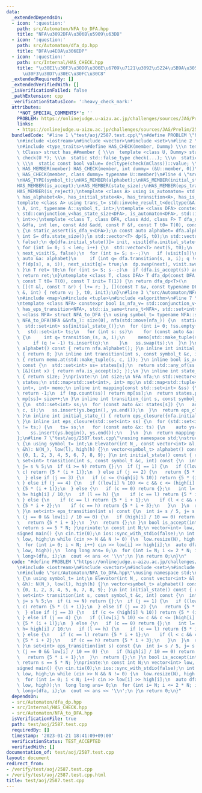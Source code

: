 ```yaml
---
data:
  _extendedDependsOn:
  - icon: ':question:'
    path: src/Automaton/NFA_to_DFA.hpp
    title: "NFA\u3092DFA\u306B\u5909\u63DB"
  - icon: ':question:'
    path: src/Automaton/dfa_dp.hpp
    title: "DFA\u4E0A\u306EDP"
  - icon: ':question:'
    path: src/Internal/HAS_CHECK.hpp
    title: "\u30E1\u30F3\u30D0\u306E\u6709\u7121\u3092\u5224\u5B9A\u3059\u308B\u30C6\
      \u30F3\u30D7\u30EC\u30FC\u30C8"
  _extendedRequiredBy: []
  _extendedVerifiedWith: []
  _isVerificationFailed: false
  _pathExtension: cpp
  _verificationStatusIcon: ':heavy_check_mark:'
  attributes:
    '*NOT_SPECIAL_COMMENTS*': ''
    PROBLEM: https://onlinejudge.u-aizu.ac.jp/challenges/sources/JAG/Prelim/2587
    links:
    - https://onlinejudge.u-aizu.ac.jp/challenges/sources/JAG/Prelim/2587
  bundledCode: "#line 1 \"test/aoj/2587.test.cpp\"\n#define PROBLEM \"https://onlinejudge.u-aizu.ac.jp/challenges/sources/JAG/Prelim/2587\"\
    \n#include <iostream>\n#include <vector>\n#include <set>\n#line 2 \"src/Internal/HAS_CHECK.hpp\"\
    \n#include <type_traits>\n#define HAS_CHECK(member, Dummy) \\\n template <class\
    \ tClass> struct has_##member { \\\n  template <class U, Dummy> static std::true_type\
    \ check(U *); \\\n  static std::false_type check(...); \\\n  static tClass *mClass;\
    \ \\\n  static const bool value= decltype(check(mClass))::value; \\\n };\n#define\
    \ HAS_MEMBER(member) HAS_CHECK(member, int dummy= (&U::member, 0))\n#define HAS_TYPE(member)\
    \ HAS_CHECK(member, class dummy= typename U::member)\n#line 4 \"src/Automaton/dfa_dp.hpp\"\
    \nHAS_TYPE(symbol_t);\nHAS_MEMBER(alphabet);\nHAS_MEMBER(initial_state);\nHAS_MEMBER(transition);\n\
    HAS_MEMBER(is_accept);\nHAS_MEMBER(state_size);\nHAS_MEMBER(eps_transition);\n\
    HAS_MEMBER(is_reject);\ntemplate <class A> using is_automaton= std::conjunction<has_symbol_t<A>,\
    \ has_alphabet<A>, has_initial_state<A>, has_transition<A>, has_is_accept<A>>;\n\
    template <class A> using trans_t= std::invoke_result_t<decltype(&A::transition),\
    \ A, int, typename A::symbol_t, int>;\ntemplate <class DFA> constexpr bool is_dfa_v=\
    \ std::conjunction_v<has_state_size<DFA>, is_automaton<DFA>, std::is_same<trans_t<DFA>,\
    \ int>>;\ntemplate <class T, class DFA, class Add, class F> T dfa_dp(const DFA\
    \ &dfa, int len, const Add &add, const F &f, const T t0= T(0), const T init= T(1))\
    \ {\n static_assert(is_dfa_v<DFA>);\n const auto alphabet= dfa.alphabet();\n const\
    \ int S= dfa.state_size();\n std::vector<T> dp(S, t0);\n std::vector<char> visit(S,\
    \ false);\n dp[dfa.initial_state()]= init, visit[dfa.initial_state()]= true;\n\
    \ for (int i= 0; i < len; i++) {\n  std::vector<T> next(S, t0);\n  std::vector<char>\
    \ next_visit(S, false);\n  for (int s= S; s--;)\n   if (visit[s])\n    for (const\
    \ auto &a: alphabet)\n     if (int q= dfa.transition(s, a, i); q != -1) add(next[q],\
    \ f(dp[s], a, i)), next_visit[q]= true;\n  dp.swap(next), visit.swap(next_visit);\n\
    \ }\n T ret= t0;\n for (int s= S; s--;)\n  if (dfa.is_accept(s)) add(ret, dp[s]);\n\
    \ return ret;\n}\ntemplate <class T, class DFA> T dfa_dp(const DFA &dfa, int len,\
    \ const T t0= T(0), const T init= T(1)) {\n return dfa_dp<T>(\n     dfa, len,\
    \ [](T &l, const T &r) { l+= r; }, [](const T &v, const typename DFA::symbol_t\
    \ &, int) { return v; }, t0, init);\n}\n#line 3 \"src/Automaton/NFA_to_DFA.hpp\"\
    \n#include <map>\n#include <tuple>\n#include <algorithm>\n#line 7 \"src/Automaton/NFA_to_DFA.hpp\"\
    \ntemplate <class NFA> constexpr bool is_nfa_v= std::conjunction_v<is_automaton<NFA>,\
    \ has_eps_transition<NFA>, std::is_same<trans_t<NFA>, std::set<int>>>;\ntemplate\
    \ <class NFA> struct NFA_to_DFA {\n using symbol_t= typename NFA::symbol_t;\n\
    \ NFA_to_DFA(NFA &&nfa_): size(0), nfa(std::move(nfa_)) {\n  static_assert(is_nfa_v<NFA>);\n\
    \  std::set<int> ss{initial_state_()};\n  for (int i= 0; !ss.empty(); i++) {\n\
    \   std::set<int> ts;\n   for (int s: ss)\n    for (const auto &a: alphabet())\
    \ {\n     int q= transition_(s, a, i);\n     memo[std::make_tuple(s, a, i)]= q;\n\
    \     if (q != -1) ts.insert(q);\n    }\n   ss.swap(ts);\n  }\n }\n std::vector<symbol_t>\
    \ alphabet() const { return nfa.alphabet(); }\n inline int initial_state() const\
    \ { return 0; }\n inline int transition(int s, const symbol_t &c, int i) const\
    \ { return memo.at(std::make_tuple(s, c, i)); }\n inline bool is_accept(int s)\
    \ const {\n  std::set<int> ss= states[s];\n  return std::any_of(ss.begin(), ss.end(),\
    \ [&](int x) { return nfa.is_accept(x); });\n }\n inline int state_size() const\
    \ { return size; }\nprivate:\n int size;\n NFA nfa;\n std::vector<std::set<int>>\
    \ states;\n std::map<std::set<int>, int> mp;\n std::map<std::tuple<int, symbol_t,\
    \ int>, int> memo;\n inline int mapping(const std::set<int> &ss) {\n  if (ss.empty())\
    \ return -1;\n  if (mp.count(ss)) return mp[ss];\n  return states.push_back(ss),\
    \ mp[ss]= size++;\n }\n inline int transition_(int s, const symbol_t &c, int i)\
    \ {\n  std::set<int> ss;\n  for (const auto &x: states[s]) {\n   auto ys= nfa.transition(x,\
    \ c, i);\n   ss.insert(ys.begin(), ys.end());\n  }\n  return eps_closure(ss);\n\
    \ }\n inline int initial_state_() { return eps_closure({nfa.initial_state()});\
    \ }\n inline int eps_closure(std::set<int> ss) {\n  for (std::set<int> ts; ss\
    \ != ts;) {\n   ts= ss;\n   for (const auto &x: ts) {\n    auto ys= nfa.eps_transition(x);\n\
    \    ss.insert(ys.begin(), ys.end());\n   }\n  }\n  return mapping(ss);\n }\n\
    };\n#line 7 \"test/aoj/2587.test.cpp\"\nusing namespace std;\nstruct Elevator\
    \ {\n using symbol_t= int;\n Elevator(int N_, const vector<int> &l, const vector<int>\
    \ &h): N(N_), low(l), high(h) {}\n vector<symbol_t> alphabet() const { return\
    \ {0, 1, 2, 3, 4, 5, 6, 7, 8, 9}; }\n int initial_state() const { return 0; }\n\
    \ set<int> transition(int s, const symbol_t &c, int) const {\n  int i= s / 5,\
    \ j= s % 5;\n  if (i >= N) return {};\n  if (j == 1) {\n   if ((low[i] % 10) <=\
    \ c) return {5 * (i + 1)};\n  } else if (j == 2) {\n   return {5 * (i + 1)};\n\
    \  } else if (j == 3) {\n   if (c <= (high[i] % 10)) return {5 * (i + 1)};\n \
    \ } else if (j == 4) {\n   if ((low[i] % 10) <= c && c <= (high[i] % 10)) return\
    \ {5 * (i + 1)};\n  } else {\n   if (c == 0) return {};\n   int l= low[i] / 10,\
    \ h= high[i] / 10;\n   if (l == h) {\n    if (c == l) return {5 * i + 4};\n  \
    \ } else {\n    if (c == l) return {5 * i + 1};\n    if (l < c && c < h) return\
    \ {5 * i + 2};\n    if (c == h) return {5 * i + 3};\n   }\n  }\n  return {};\n\
    \ }\n set<int> eps_transition(int s) const {\n  int i= s / 5, j= s % 5;\n  if\
    \ (j == 0 && low[i] / 10 == 0) {\n   if (high[i] / 10 == 0) return {5 * i + 4};\n\
    \   return {5 * i + 1};\n  }\n  return {};\n }\n bool is_accept(int s) const {\
    \ return s == 5 * N; }\nprivate:\n const int N;\n vector<int> low, high;\n};\n\
    signed main() {\n cin.tie(0);\n ios::sync_with_stdio(false);\n int N;\n vector<int>\
    \ low, high;\n while (cin >> N && N != 0) {\n  low.resize(N), high.resize(N);\n\
    \  for (int i= 0; i < N; i++) cin >> low[i] >> high[i];\n  auto dfa= NFA_to_DFA(Elevator(N,\
    \ low, high));\n  long long ans= 0;\n  for (int i= N; i <= 2 * N; i++) ans+= dfa_dp<long\
    \ long>(dfa, i);\n  cout << ans << '\\n';\n }\n return 0;\n}\n"
  code: "#define PROBLEM \"https://onlinejudge.u-aizu.ac.jp/challenges/sources/JAG/Prelim/2587\"\
    \n#include <iostream>\n#include <vector>\n#include <set>\n#include \"src/Automaton/dfa_dp.hpp\"\
    \n#include \"src/Automaton/NFA_to_DFA.hpp\"\nusing namespace std;\nstruct Elevator\
    \ {\n using symbol_t= int;\n Elevator(int N_, const vector<int> &l, const vector<int>\
    \ &h): N(N_), low(l), high(h) {}\n vector<symbol_t> alphabet() const { return\
    \ {0, 1, 2, 3, 4, 5, 6, 7, 8, 9}; }\n int initial_state() const { return 0; }\n\
    \ set<int> transition(int s, const symbol_t &c, int) const {\n  int i= s / 5,\
    \ j= s % 5;\n  if (i >= N) return {};\n  if (j == 1) {\n   if ((low[i] % 10) <=\
    \ c) return {5 * (i + 1)};\n  } else if (j == 2) {\n   return {5 * (i + 1)};\n\
    \  } else if (j == 3) {\n   if (c <= (high[i] % 10)) return {5 * (i + 1)};\n \
    \ } else if (j == 4) {\n   if ((low[i] % 10) <= c && c <= (high[i] % 10)) return\
    \ {5 * (i + 1)};\n  } else {\n   if (c == 0) return {};\n   int l= low[i] / 10,\
    \ h= high[i] / 10;\n   if (l == h) {\n    if (c == l) return {5 * i + 4};\n  \
    \ } else {\n    if (c == l) return {5 * i + 1};\n    if (l < c && c < h) return\
    \ {5 * i + 2};\n    if (c == h) return {5 * i + 3};\n   }\n  }\n  return {};\n\
    \ }\n set<int> eps_transition(int s) const {\n  int i= s / 5, j= s % 5;\n  if\
    \ (j == 0 && low[i] / 10 == 0) {\n   if (high[i] / 10 == 0) return {5 * i + 4};\n\
    \   return {5 * i + 1};\n  }\n  return {};\n }\n bool is_accept(int s) const {\
    \ return s == 5 * N; }\nprivate:\n const int N;\n vector<int> low, high;\n};\n\
    signed main() {\n cin.tie(0);\n ios::sync_with_stdio(false);\n int N;\n vector<int>\
    \ low, high;\n while (cin >> N && N != 0) {\n  low.resize(N), high.resize(N);\n\
    \  for (int i= 0; i < N; i++) cin >> low[i] >> high[i];\n  auto dfa= NFA_to_DFA(Elevator(N,\
    \ low, high));\n  long long ans= 0;\n  for (int i= N; i <= 2 * N; i++) ans+= dfa_dp<long\
    \ long>(dfa, i);\n  cout << ans << '\\n';\n }\n return 0;\n}"
  dependsOn:
  - src/Automaton/dfa_dp.hpp
  - src/Internal/HAS_CHECK.hpp
  - src/Automaton/NFA_to_DFA.hpp
  isVerificationFile: true
  path: test/aoj/2587.test.cpp
  requiredBy: []
  timestamp: '2023-01-21 18:41:09+09:00'
  verificationStatus: TEST_ACCEPTED
  verifiedWith: []
documentation_of: test/aoj/2587.test.cpp
layout: document
redirect_from:
- /verify/test/aoj/2587.test.cpp
- /verify/test/aoj/2587.test.cpp.html
title: test/aoj/2587.test.cpp
---
```

